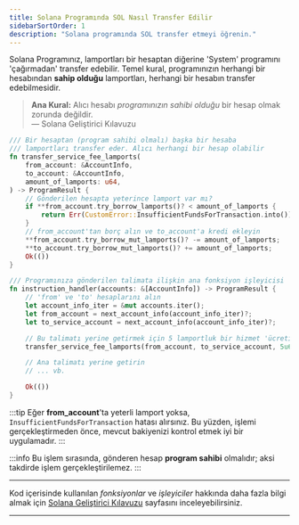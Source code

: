 ```yaml
---
title: Solana Programında SOL Nasıl Transfer Edilir
sidebarSortOrder: 1
description: "Solana programında SOL transfer etmeyi öğrenin."
---
```


Solana Programınız, lamportları bir hesaptan diğerine 'System' programını 'çağırmadan' transfer edebilir. Temel kural, programınızın herhangi bir hesabından **sahip olduğu** lamportları, herhangi bir hesabın transfer edebilmesidir.

> **Ana Kural:** Alıcı hesabı _programınızın sahibi olduğu_ bir hesap olmak zorunda değildir.  
> — Solana Geliştirici Kılavuzu

```rust filename="transfer-sol.rs"
/// Bir hesaptan (program sahibi olmalı) başka bir hesaba
/// lamportları transfer eder. Alıcı herhangi bir hesap olabilir
fn transfer_service_fee_lamports(
    from_account: &AccountInfo,
    to_account: &AccountInfo,
    amount_of_lamports: u64,
) -> ProgramResult {
    // Gönderilen hesapta yeterince lamport var mı?
    if **from_account.try_borrow_lamports()? < amount_of_lamports {
        return Err(CustomError::InsufficientFundsForTransaction.into());
    }
    // from_account'tan borç alın ve to_account'a kredi ekleyin
    **from_account.try_borrow_mut_lamports()? -= amount_of_lamports;
    **to_account.try_borrow_mut_lamports()? += amount_of_lamports;
    Ok(())
}

/// Programınıza gönderilen talimata ilişkin ana fonksiyon işleyicisi
fn instruction_handler(accounts: &[AccountInfo]) -> ProgramResult {
    // 'from' ve 'to' hesaplarını alın
    let account_info_iter = &mut accounts.iter();
    let from_account = next_account_info(account_info_iter)?;
    let to_service_account = next_account_info(account_info_iter)?;

    // Bu talimatı yerine getirmek için 5 lamportluk bir hizmet 'ücreti' alın
    transfer_service_fee_lamports(from_account, to_service_account, 5u64)?;

    // Ana talimatı yerine getirin
    // ... vb.

    Ok(())
}
```

:::tip
Eğer **from_account**'ta yeterli lamport yoksa, `InsufficientFundsForTransaction` hatası alırsınız. Bu yüzden, işlemi gerçekleştirmeden önce, mevcut bakiyenizi kontrol etmek iyi bir uygulamadır.
:::

:::info
Bu işlem sırasında, gönderen hesap **program sahibi** olmalıdır; aksi takdirde işlem gerçekleştirilemez.
:::

---

Kod içerisinde kullanılan *fonksiyonlar* ve *işleyiciler* hakkında daha fazla bilgi almak için [Solana Geliştirici Kılavuzu](https://docs.solana.com/) sayfasını inceleyebilirsiniz.

---
